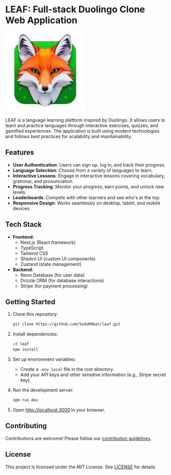 # LEAF: Full-stack Duolingo Clone Web Application

![LEAF Logo](/public/logo.webp)

LEAF is a language learning platform inspired by Duolingo. It allows users to learn and practice languages through interactive exercises, quizzes, and gamified experiences. The application is built using modern technologies and follows best practices for scalability and maintainability.

## Features

- **User Authentication**: Users can sign up, log in, and track their progress.
- **Language Selection**: Choose from a variety of languages to learn.
- **Interactive Lessons**: Engage in interactive lessons covering vocabulary, grammar, and pronunciation.
- **Progress Tracking**: Monitor your progress, earn points, and unlock new levels.
- **Leaderboards**: Compete with other learners and see who's at the top.
- **Responsive Design**: Works seamlessly on desktop, tablet, and mobile devices.

## Tech Stack

- **Frontend**:
  - Next.js (React framework)
  - TypeScript
  - Tailwind CSS
  - Shadcn UI (custom UI components)
  - Zustand (state management)
- **Backend**:
  - Neon Database (for user data)
  - Drizzle ORM (for database interactions)
  - Stripe (for payment processing)

## Getting Started

1. Clone this repository:

   ```bash
   git clone https://github.com/SudoKMaar/leaf.git
   ```

2. Install dependencies:

   ```bash
   cd leaf
   npm install
   ```

3. Set up environment variables:

   - Create a `.env.local` file in the root directory.
   - Add your API keys and other sensitive information (e.g., Stripe secret key).

4. Run the development server:

   ```bash
   npm run dev
   ```

5. Open [http://localhost:3000](http://localhost:3000) in your browser.

## Contributing

Contributions are welcome! Please follow our [contribution guidelines](CONTRIBUTING.md).

## License

This project is licensed under the MIT License. See [LICENSE](LICENSE) for details.
